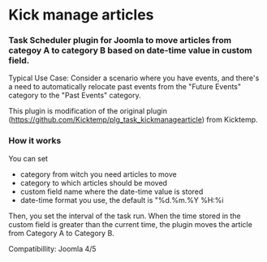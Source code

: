 # Kick manage articles

### Task Scheduler plugin for Joomla to move articles from categoy A to category B based on date-time value in custom field.

Typical Use Case:
Consider a scenario where you have events, and there's a need to automatically relocate past events from the "Future Events" category to the "Past Events" category.

This plugin is modification of the original plugin (https://github.com/Kicktemp/plg_task_kickmanagearticle) from Kicktemp.

### How it works

You can set 
- category from witch you need articles to move
- category to which articles should be moved
- custom field name where the date-time value is stored
- date-time format you use, the default is "%d.%m.%Y %H:%i

Then, you set the interval of the task run. When the time stored in the custom field is greater than the current time, the plugin moves the article from Category A to Category B.

Compatibillity: Joomla 4/5
